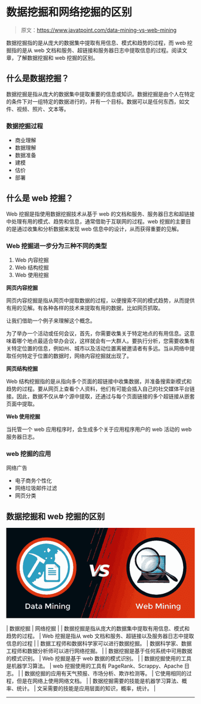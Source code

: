 # 数据挖掘和网络挖掘的区别

> 原文：<https://www.javatpoint.com/data-mining-vs-web-mining>

数据挖掘指的是从庞大的数据集中提取有用信息、模式和趋势的过程，而 web 挖掘指的是从 web 文档和服务、超链接和服务器日志中提取信息的过程。阅读文章，了解数据挖掘和 web 挖掘的区别。

## 什么是数据挖掘？

数据挖掘是指从庞大的数据集中提取重要的信息或知识。数据挖掘是由个人在特定的条件下对一组特定的数据进行的，并有一个目标。数据可以是任何东西，如文件、视频、照片、文本等。

### 数据挖掘过程

*   商业理解
*   数据理解
*   数据准备
*   建模
*   估价
*   部署

## 什么是 web 挖掘？

Web 挖掘是指使用数据挖掘技术从基于 web 的文档和服务、服务器日志和超链接中处理有用的模式、趋势和信息，通常借助于互联网的过程。web 挖掘的主要目的是通过收集和分析数据来发现 web 信息中的设计，从而获得重要的见解。

### Web 挖掘进一步分为三种不同的类型

1.  Web 内容挖掘
2.  Web 结构挖掘
3.  Web 使用挖掘

**网页内容挖掘**

网页内容挖掘是指从网页中提取数据的过程，以便搜索不同的模式趋势，从而提供有用的见解。有各种各样的技术来提取有用的数据，比如网页抓取。

让我们借助一个例子来理解这个概念。

为了举办一个活动或任何会议，首先，你需要收集关于特定地点的有用信息。这意味着哪个地点最适合举办会议，这样就会有一大群人。要执行分析，您需要收集有关特定位置的信息，例如州、城市以及活动位置离被邀请者有多远。当从网络中提取任何特定于位置的数据时，网络内容挖掘就出现了。

**网页结构挖掘**

Web 结构挖掘指的是从指向多个页面的超链接中收集数据，并准备搜索新模式和趋势的过程。要从网页上查看个人资料，他们有可能会插入自己的社交媒体平台链接。因此，数据不仅从单个源中提取，还通过与每个页面链接的多个超链接从嵌套页面中提取。

**Web 使用挖掘**

当托管一个 web 应用程序时，会生成多个关于应用程序用户的 web 活动的 web 服务器日志。

### web 挖掘的应用

网络广告

*   电子商务个性化
*   网络垃圾邮件过滤
*   网页分类

## 数据挖掘和 web 挖掘的区别

![Data Mining vs Web Mining](img/95c7640fdcb3e2d42d79e7d1fa745445.png)

| 数据挖掘 | 网络挖掘 |
| 数据挖掘是指从庞大的数据集中提取有用信息、模式和趋势的过程。 | Web 挖掘是指从 web 文档和服务、超链接以及服务器日志中提取信息的过程 |
| 数据工程师和数据科学家可以进行数据挖掘。 | 数据科学家、数据工程师和数据分析师可以进行网络挖掘。 |
| 数据挖掘是基于任何系统中可用数据的模式识别。 | Web 挖掘是基于 web 数据的模式识别。 |
| 数据挖掘使用的工具是机器学习算法。 | web 挖掘使用的工具有 PageRank、Scrappy、Apache 日志。 |
| 数据挖掘的应用有天气预报、市场分析、欺诈检测等。 | 它使用相同的过程，但是在网络上使用网络文档。 |
| 数据挖掘需要的技能是机器学习算法、概率、统计。 | 文采需要的技能是应用层面的知识，概率，统计。 |

* * *